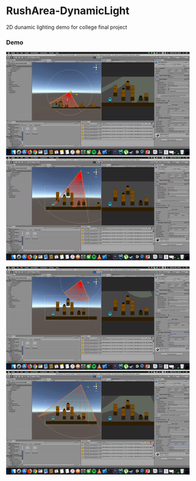 # RushArea-DynamicLight

2D dunamic lighting demo for college final project

### Demo

<img src="https://github.com/ardasatata/RushArea-DynamicLight/blob/master/2.gif" width="500"><img src="https://github.com/ardasatata/RushArea-DynamicLight/blob/master/4.gif" width="500">

<img src="https://github.com/ardasatata/RushArea-DynamicLight/blob/master/5.gif" width="500"><img src="https://github.com/ardasatata/RushArea-DynamicLight/blob/master/6.gif" width="500">
